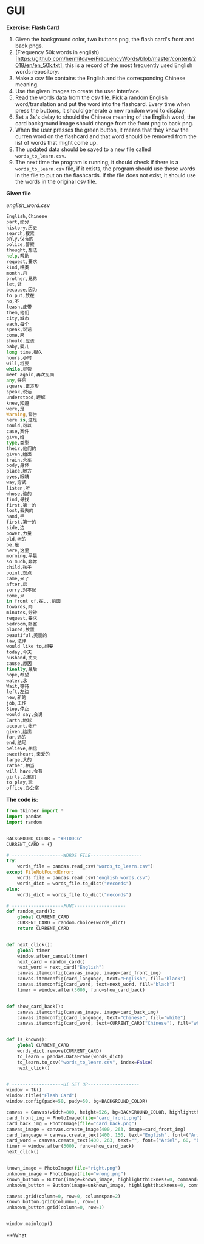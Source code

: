 # GUI

**Exercise: Flash Card**

1. Given the background color, two buttons png, the flash card's front and back pngs.
2. (Frequency 50k words in english)[https://github.com/hermitdave/FrequencyWords/blob/master/content/2018/en/en_50k.txt], this is a record of the most frequently used English words repository.
3. Make a csv file contains the English and the corresponding Chinese meaning.
4. Use the given images to create the user interface.
5. Read the words data from the csv file. Pick a random English word/translation and put the word into the flashcard. Every time when press the buttons, it should generate a new random word to display.
6. Set a 3s's delay to should the Chinese meaning of the English word, the card background image should change from the front png to back png.
7. When the user presses the green button, it means that they know the curren word on the flashcard and that word should be removed from the list of words that might come up.
8. The updated data should be saved to a new file called `words_to_learn.csv`.
9. The next time the program is running, it should check if there is a `words_to_learn.csv` file, if it exists, the program should use those words in the file to put on the flashcards. If the file does not exist, it should use the words in the original csv file.

**Given file**

_english_word.csv_
```py
English,Chinese
part,部分
history,历史
search,搜索
only,仅有的
police,警察
thought,想法
help,帮助
request,要求
kind,种类
month,月
brother,兄弟
let,让
because,因为
to put,放在
no,不
leash,皮带
them,他们
city,城市
each,每个
speak,说话
come,来
should,应该
baby,婴儿
long time,很久
hours,小时
will,将要
while,尽管
meet again,再次见面
any,任何
square,正方形
speak,说话
understood,理解
knew,知道
were,是
Warning,警告
here is,这是
could,可以
case,案件
give,给
type,类型
their,他们的
given,给出
train,火车
body,身体
place,地方
eyes,眼睛
way,方式
listen,听
whose,谁的
find,寻找
first,第一的
lost,丢失的
hand,手
first,第一的
side,边
power,力量
old,老的
be,是
here,这里
morning,早晨
so much,非常
child,孩子
point,观点
came,来了
after,后
sorry,对不起
come,来
in front of,在...前面
towards,向
minutes,分钟
request,要求
bedroom,卧室
placed,放置
beautiful,美丽的
law,法律
would like to,想要
today,今天
husband,丈夫
cause,原因
finally,最后
hope,希望
water,水
Wait,等待
left,左边
new,新的
job,工作
Stop,停止
would say,会说
Earth,地球
account,帐户
given,给出
far,远的
end,结尾
believe,相信
sweetheart,亲爱的
large,大的
rather,相当
will have,会有
girls,女孩们
to play,玩
office,办公室
```

**The code is:**
```py
from tkinter import *
import pandas
import random


BACKGROUND_COLOR = "#B1DDC6"
CURRENT_CARD = {}

# -------------------WORDS FILE-------------------
try:
    words_file = pandas.read_csv("words_to_learn.csv")
except FileNotFoundError:
    words_file = pandas.read_csv("english_words.csv")
    words_dict = words_file.to_dict("records")
else:
    words_dict = words_file.to_dict("records")

# -------------------FUNC-------------------
def random_card():
    global CURRENT_CARD
    CURRENT_CARD = random.choice(words_dict)
    return CURRENT_CARD


def next_click():
    global timer
    window.after_cancel(timer)
    next_card = random_card()
    next_word = next_card["English"]
    canvas.itemconfig(canvas_image, image=card_front_img)
    canvas.itemconfig(card_language, text="English", fill="black")
    canvas.itemconfig(card_word, text=next_word, fill="black")
    timer = window.after(3000, func=show_card_back)


def show_card_back():
    canvas.itemconfig(canvas_image, image=card_back_img)
    canvas.itemconfig(card_language, text="Chinese", fill="white")
    canvas.itemconfig(card_word, text=CURRENT_CARD["Chinese"], fill="white")


def is_known():
    global CURRENT_CARD
    words_dict.remove(CURRENT_CARD)
    to_learn = pandas.DataFrame(words_dict)
    to_learn.to_csv("words_to_learn.csv", index=False)
    next_click()


# -------------------UI SET UP-------------------
window = Tk()
window.title("Flash Card")
window.config(padx=50, pady=50, bg=BACKGROUND_COLOR)

canvas = Canvas(width=800, height=526, bg=BACKGROUND_COLOR, highlightthickness=0)
card_front_img = PhotoImage(file="card_front.png")
card_back_img = PhotoImage(file="card_back.png")
canvas_image = canvas.create_image(400, 263, image=card_front_img)
card_language = canvas.create_text(400, 150, text="English", font=("Ariel", 40, "italic"))
card_word = canvas.create_text(400, 263, text="", font=("Ariel", 60, "bold"))
timer = window.after(3000, func=show_card_back)
next_click()


known_image = PhotoImage(file="right.png")
unknown_image = PhotoImage(file="wrong.png")
known_button = Button(image=known_image, highlightthickness=0, command=is_known)
unknown_button = Button(image=unknown_image, highlightthickness=0, command=next_click)

canvas.grid(column=0, row=0, columnspan=2)
known_button.grid(column=1, row=1)
unknown_button.grid(column=0, row=1)


window.mainloop()

```

**What
